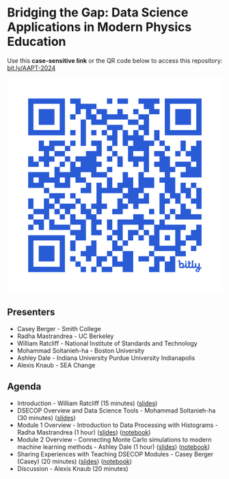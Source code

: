 # Bridging the Gap: Data Science Applications in Modern Physics Education

Use this **case-sensitive link** or the QR code below to access this repository: [bit.ly/AAPT-2024](https://bit.ly/AAPT-2024)

![Repo QR Code](images/bit.ly_AAPT-2024.jpeg)

## Presenters

* Casey Berger - Smith College
* Radha Mastrandrea - UC Berkeley
* William Ratcliff - National Institute of Standards and Technology
* Mohammad Soltanieh-ha - Boston University
* Ashley Dale - Indiana University Purdue University Indianapolis
* Alexis Knaub - SEA Change

## Agenda

* Introduction - William Ratcliff (15 minutes) ([slides]())
* DSECOP Overview and Data Science Tools - Mohammad Soltanieh-ha (30 minutes) ([slides](https://docs.google.com/presentation/d/1_U3kileNFob3YnhSwqMsBKfTnpxlDKsBqzBYq5jzIRs/edit?usp=sharing))
* Module 1 Overview - Introduction to Data Processing with Histograms - Radha Mastrandrea (1 hour) ([slides](https://github.com/GDS-Education-Community-of-Practice/DSECOP-AAPT-Workshop-2024/blob/main/Presentations/Mastandrea_AAPT_Workshop_Presentation.pdf)) ([notebook](https://github.com/GDS-Education-Community-of-Practice/DSECOP-AAPT-Workshop-2024/blob/main/Notebooks/01_introduction_to_histograms_AAPT_workshop.ipynb))
* Module 2 Overview - Connecting Monte Carlo simulations to modern machine learning methods - Ashley Dale (1 hour) ([slides]()) ([notebook]())
* Sharing Experiences with Teaching DSECOP Modules - Casey Berger (Casey) (20 minutes) ([slides](https://github.com/GDS-Education-Community-of-Practice/DSECOP-AAPT-Workshop-2024/blob/main/Presentations/AAPT24%20Workshop%20Berger%20Talk.pptx)) ([notebook](https://github.com/GDS-Education-Community-of-Practice/DSECOP-AAPT-Workshop-2024/blob/main/Notebooks/Intro_Physics_Simulating_Projectile_Motion_with_Drag.ipynb))
* Discussion - Alexis Knaub (20 minutes)
